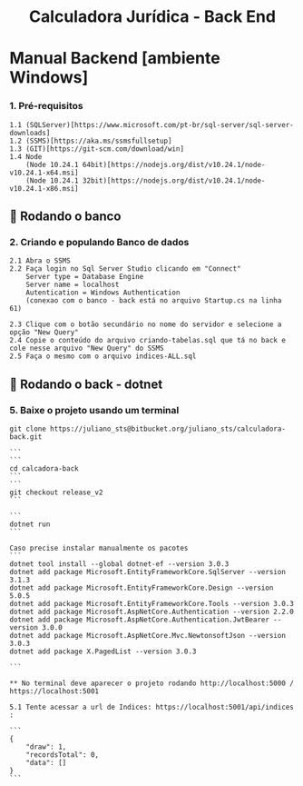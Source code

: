<h1 align="center">

Calculadora Jurídica - Back End
</h1>


# Manual Backend [ambiente Windows]

### 1. Pré-requisitos

    1.1 (SQLServer)[https://www.microsoft.com/pt-br/sql-server/sql-server-downloads]
    1.2 (SSMS)[https://aka.ms/ssmsfullsetup]
    1.3 (GIT)[https://git-scm.com/download/win]
    1.4 Node
        (Node 10.24.1 64bit)[https://nodejs.org/dist/v10.24.1/node-v10.24.1-x64.msi]
        (Node 10.24.1 32bit)[https://nodejs.org/dist/v10.24.1/node-v10.24.1-x86.msi]


## 🎲 Rodando o banco


### 2. Criando e populando Banco de dados
    2.1 Abra o SSMS
    2.2 Faça login no Sql Server Studio clicando em "Connect"
        Server type = Database Engine
        Server name = localhost
        Autentication = Windows Authentication
        (conexao com o banco - back está no arquivo Startup.cs na linha 61)

    2.3 Clique com o botão secundário no nome do servidor e selecione a opção "New Query"
    2.4 Copie o conteúdo do arquivo criando-tabelas.sql que tá no back e cole nesse arquivo "New Query" do SSMS
    2.5 Faça o mesmo com o arquivo indices-ALL.sql

## 🎲 Rodando o back - dotnet

### 5. Baixe o projeto usando um terminal

````
git clone https://juliano_sts@bitbucket.org/juliano_sts/calculadora-back.git

```
```
cd calcadora-back
```
```
git checkout release_v2
```

```
dotnet run
```

Caso precise instalar manualmente os pacotes
```
dotnet tool install --global dotnet-ef --version 3.0.3
dotnet add package Microsoft.EntityFrameworkCore.SqlServer --version 3.1.3
dotnet add package Microsoft.EntityFrameworkCore.Design --version 5.0.5
dotnet add package Microsoft.EntityFrameworkCore.Tools --version 3.0.3
dotnet add package Microsoft.AspNetCore.Authentication --version 2.2.0
dotnet add package Microsoft.AspNetCore.Authentication.JwtBearer --version 3.0.0
dotnet add package Microsoft.AspNetCore.Mvc.NewtonsoftJson --version 3.0.3
dotnet add package X.PagedList --version 3.0.3

```

** No terminal deve aparecer o projeto rodando http://localhost:5000 / https://localhost:5001

5.1 Tente acessar a url de Indices: https://localhost:5001/api/indices :

```
{
    "draw": 1,
    "recordsTotal": 0,
    "data": []
}
```